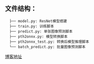 ## 文件结构：
```
  ├── model.py: ResNet模型搭建
  ├── train.py: 训练脚本
  ├── predict.py: 单张图像预测脚本
  ├── pth2onnx.py: 模型转换脚本
  ├── pth2onnx_test.py: 转换后模型推理脚本
  └── batch_predict.py: 批量图像预测脚本

```
[博客地址](http://www.relxdingyilang.cn/index.php/2024/03/28/%e6%a8%a1%e5%9e%8b%e8%ae%ad%e7%bb%83-%e5%b0%86pth%e6%a8%a1%e5%9e%8b%e8%bd%ac%e6%8d%a2%e4%b8%baonnx/)
